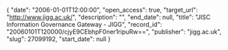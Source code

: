 {
  "date": "2006-01-01T12:00:00", 
  "open_access": true, 
  "target_url": "http://www.jigg.ac.uk/", 
  "description": "", 
  "end_date": null, 
  "title": "JISC Information Governance Gateway - JIGG", 
  "record_id": "20060101T120000/cjyE9CEbhpF0ner1ripuRw==", 
  "publisher": "jigg.ac.uk", 
  "slug": 27099192, 
  "start_date": null
}

